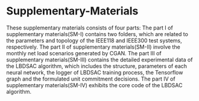# Supplementary-Materials
These supplementary materials consists of four parts:
The part I of supplementary materials(SM-I) contains two folders, which are related to the parameters and topology of the IEEE118 and IEEE300 test systems, respectively.
The part II of supplementary materials(SM-II) involve the monthly net load scenarios generated by CGAN.
The part III of supplementary materials(SM-III) contains the detailed experimental data of the LBDSAC algorithm, which includes the structure, parameters of each neural network, the logger of  LBDSAC training process, the Tensorflow graph and the formulated unit commitment decisions.
The part IV of supplementary materials(SM-IV) exhibits the core code of the  LBDSAC algorithm.
